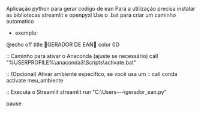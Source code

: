 Aplicação python para gerar codigo de ean 
Para a utilização precisa instalar as bibliotecas streamlit e openpyxl
Use o .bat para criar um caminho automatico 

- exemplo:

@echo off
title 🦐GERADOR DE EAN🦐
color 0D

:: Caminho para ativar o Anaconda (ajuste se necessário)
call "%USERPROFILE%\anaconda3\Scripts\activate.bat"

:: (Opcional) Ativar ambiente específico, se você usa um
:: call conda activate meu_ambiente

:: Executa o Streamlit
streamlit run "C:\Users\---\gerador_ean.py"

pause
